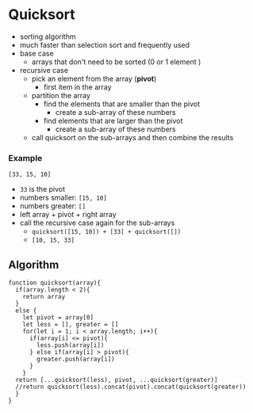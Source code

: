 # Quicksort
* sorting algorithm
* much faster than selection sort and frequently used
* base case
  * arrays that don't need to be sorted (0 or 1 element )
* recursive case
  * pick an element from the array (**pivot**)
    * first item in the array
  * partition the array
    * find the elements that are smaller than the pivot
      * create a sub-array of these numbers
    * find elements that are larger than the pivot
      * create a sub-array of these numbers
  * call quicksort on the sub-arrays and then combine the results

### Example
`[33, 15, 10]`
* `33` is the pivot
* numbers smaller: `[15, 10]`
* numbers greater: `[]`
* left array + pivot + right array
* call the recursive case again for the sub-arrays
  * `quicksort([15, 10]) + [33] + quicksort([])`
  * `[10, 15, 33]`

## Algorithm
```JS
function quicksort(array){
  if(array.length < 2){
    return array
  }
  else {
    let pivot = array[0]
    let less = [], greater = []
    for(let i = 1; i < array.length; i++){
      if(array[i] <= pivot){
        less.push(array[i])
      } else if(array[i] > pivot){
        greater.push(array[i])
      }
    }
  return [...quicksort(less), pivot, ...quicksort(greater)]
  //return quicksort(less).concat(pivot).concat(quicksort(greater))
  }
}
```
